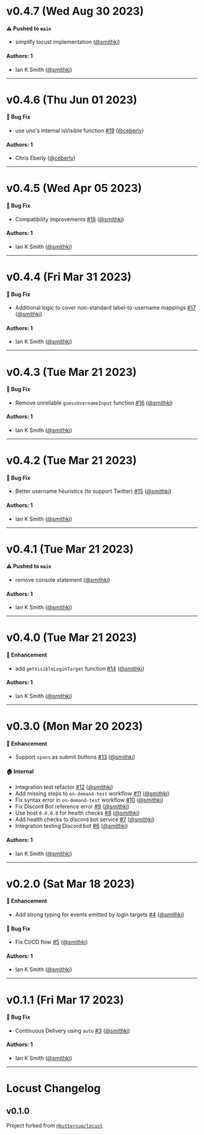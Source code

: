 # v0.4.7 (Wed Aug 30 2023)

#### ⚠️ Pushed to `main`

- simplify locust implementation ([@smithki](https://github.com/smithki))

#### Authors: 1

- Ian K Smith ([@smithki](https://github.com/smithki))

---

# v0.4.6 (Thu Jun 01 2023)

#### 🐛 Bug Fix

- use uno's internal isVisible function [#19](https://github.com/withuno/locust/pull/19) ([@ceberly](https://github.com/ceberly))

#### Authors: 1

- Chris Eberly ([@ceberly](https://github.com/ceberly))

---

# v0.4.5 (Wed Apr 05 2023)

#### 🐛 Bug Fix

- Compatibility improvements [#18](https://github.com/withuno/locust/pull/18) ([@smithki](https://github.com/smithki))

#### Authors: 1

- Ian K Smith ([@smithki](https://github.com/smithki))

---

# v0.4.4 (Fri Mar 31 2023)

#### 🐛 Bug Fix

- Additional logic to cover non-standard label-to-username mappings [#17](https://github.com/withuno/locust/pull/17) ([@smithki](https://github.com/smithki))

#### Authors: 1

- Ian K Smith ([@smithki](https://github.com/smithki))

---

# v0.4.3 (Tue Mar 21 2023)

#### 🐛 Bug Fix

- Remove unreliable `guessUsernameInput` function [#16](https://github.com/withuno/locust/pull/16) ([@smithki](https://github.com/smithki))

#### Authors: 1

- Ian K Smith ([@smithki](https://github.com/smithki))

---

# v0.4.2 (Tue Mar 21 2023)

#### 🐛 Bug Fix

- Better username heuristics (to support Twitter) [#15](https://github.com/withuno/locust/pull/15) ([@smithki](https://github.com/smithki))

#### Authors: 1

- Ian K Smith ([@smithki](https://github.com/smithki))

---

# v0.4.1 (Tue Mar 21 2023)

#### ⚠️ Pushed to `main`

- remove console statement ([@smithki](https://github.com/smithki))

#### Authors: 1

- Ian K Smith ([@smithki](https://github.com/smithki))

---

# v0.4.0 (Tue Mar 21 2023)

#### 🚀 Enhancement

- add `getVisibleLoginTarget` function [#14](https://github.com/withuno/locust/pull/14) ([@smithki](https://github.com/smithki))

#### Authors: 1

- Ian K Smith ([@smithki](https://github.com/smithki))

---

# v0.3.0 (Mon Mar 20 2023)

#### 🚀 Enhancement

- Support `spans` as submit buttons [#13](https://github.com/withuno/locust/pull/13) ([@smithki](https://github.com/smithki))

#### 🏠 Internal

- Integration test refactor [#12](https://github.com/withuno/locust/pull/12) ([@smithki](https://github.com/smithki))
- Add missing steps to `on-demand-test` workflow [#11](https://github.com/withuno/locust/pull/11) ([@smithki](https://github.com/smithki))
- Fix syntax error in `on-demand-test` workflow [#10](https://github.com/withuno/locust/pull/10) ([@smithki](https://github.com/smithki))
- Fix Discord Bot reference error [#9](https://github.com/withuno/locust/pull/9) ([@smithki](https://github.com/smithki))
- Use host `0.0.0.0` for health checks [#8](https://github.com/withuno/locust/pull/8) ([@smithki](https://github.com/smithki))
- Add health checks to discord bot service [#7](https://github.com/withuno/locust/pull/7) ([@smithki](https://github.com/smithki))
- Integration testing Discord bot [#6](https://github.com/withuno/locust/pull/6) ([@smithki](https://github.com/smithki))

#### Authors: 1

- Ian K Smith ([@smithki](https://github.com/smithki))

---

# v0.2.0 (Sat Mar 18 2023)

#### 🚀 Enhancement

- Add strong typing for events emitted by login targets [#4](https://github.com/withuno/locust/pull/4) ([@smithki](https://github.com/smithki))

#### 🐛 Bug Fix

- Fix CI/CD flow [#5](https://github.com/withuno/locust/pull/5) ([@smithki](https://github.com/smithki))

#### Authors: 1

- Ian K Smith ([@smithki](https://github.com/smithki))

---

# v0.1.1 (Fri Mar 17 2023)

#### 🐛 Bug Fix

- Continuous Delivery using `auto` [#3](https://github.com/withuno/locust/pull/3) ([@smithki](https://github.com/smithki))

#### Authors: 1

- Ian K Smith ([@smithki](https://github.com/smithki))

---

# Locust Changelog

## v0.1.0

Project forked from [`@buttercup/locust`](https://github.com/buttercup/locust)
